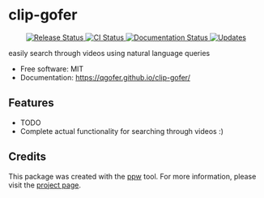 # clip-gofer

<p align="center">
<a href="https://pypi.python.org/pypi/clip-gofer">
    <img src="https://img.shields.io/pypi/v/clip-gofer.svg"
        alt = "Release Status">
</a>

<a href="https://github.com/qgofer/clip-gofer/actions">
    <img src="https://github.com/qgofer/clip-gofer/actions/workflows/main.yml/badge.svg?branch=release" alt="CI Status">
</a>

<a href="https://qgofer.github.io/clip-gofer/">
    <img src="https://img.shields.io/website/https/qgofer.github.io/clip-gofer/index.html.svg?label=docs&down_message=unavailable&up_message=available" alt="Documentation Status">
</a>

<a href="https://pyup.io/repos/github/qgofer/clip-gofer/">
<img src="https://pyup.io/repos/github/qgofer/clip-gofer/shield.svg" alt="Updates">
</a>

</p>

easily search through videos using natural language queries

-   Free software: MIT
-   Documentation: <https://qgofer.github.io/clip-gofer/>

## Features

-   TODO
-   Complete actual functionality for searching through videos :)

## Credits

This package was created with the [ppw](https://zillionare.github.io/python-project-wizard) tool. For more information, please visit the [project page](https://zillionare.github.io/python-project-wizard/).
